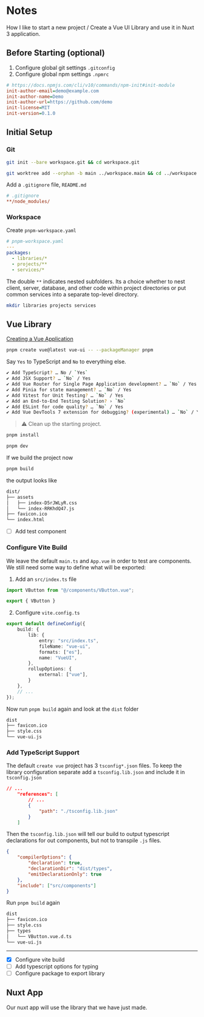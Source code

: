 # Notes

How I like to start a new project / Create a Vue UI Library and use it in Nuxt 3 application.

## Before Starting (optional)

1. Configure global git settings `.gitconfig`
1. Configure global npm settings `.npmrc`

```ini
# https://docs.npmjs.com/cli/v10/commands/npm-init#init-module
init-author-email=demo@example.com
init-author-name=Demo
init-author-url=https://github.com/demo
init-license=MIT
init-version=0.1.0
```

## Initial Setup

### Git

```bash
git init --bare workspace.git && cd workspace.git
```

```bash
git worktree add --orphan -b main ../workspace.main && cd ../workspace.main
```

Add a `.gitignore` file, `README.md`

```ini
# .gitignore
**/node_modules/
```

### Workspace

Create `pnpm-workspace.yaml`

```yaml
# pnpm-workspace.yaml
---
packages:
  - libraries/*
  - projects/**
  - services/*
```

The double `**` indicates nested subfolders. Its a choice whether to nest client, server, database, and other code within project directories or put common services into a separate top-level directory.

```bash
mkdir libraries projects services
```

## Vue Library

[Creating a Vue Application](https://vuejs.org/guide/quick-start.html#creating-a-vue-application)

```bash
pnpm create vue@latest vue-ui -- --packageManager pnpm
```

Say `Yes` to TypeScript and `No` to everything else.

```bash
✔ Add TypeScript? … No / `Yes`
✔ Add JSX Support? … `No` / Yes
✔ Add Vue Router for Single Page Application development? … `No` / Yes
✔ Add Pinia for state management? … `No` / Yes
✔ Add Vitest for Unit Testing? … `No` / Yes
✔ Add an End-to-End Testing Solution? › `No`
✔ Add ESLint for code quality? … `No` / Yes
✔ Add Vue DevTools 7 extension for debugging? (experimental) … `No` / Yes
```

> :warning: Clean up the starting project.

```bash
pnpm install
```

```bash
pnpm dev
```

If we build the project now

```bash
pnpm build
```

the output looks like

```bash
dist/
├── assets
│   ├── index-D5rJWLyR.css
│   └── index-RRKhdQ47.js
├── favicon.ico
└── index.html
```

- [ ] Add test component

### Configure Vite Build

We leave the default `main.ts` and `App.vue` in order to test are components. We still need some way to define what will be exported:

1. Add an `src/index.ts` file

```ts
import VButton from "@/components/VButton.vue";

export { VButton }
```

2. Configure `vite.config.ts`

```ts
export default defineConfig({
    build: {
        lib: {
            entry: "src/index.ts",
            fileName: "vue-ui",
            formats: ["es"],
            name: "VueUI",
        },
        rollupOptions: {
            external: ["vue"],
        }
    },
    // ...
});
```

Now run `pnpm build` again and look at the `dist` folder

```bash
dist
├── favicon.ico
├── style.css
└── vue-ui.js
```

### Add TypeScript Support

The default `create vue` project has 3 `tsconfig*.json` files. To keep the library configuration separate add a `tsconfig.lib.json` and include it in `tsconfig.json`

```json
// ...
    "references": [
        // ...
        {
            "path": "./tsconfig.lib.json"
        }
    ]
```

Then the `tsconfig.lib.json` will tell our build to output typescript declarations for out components, but not to transpile `.js` files.

```json
{
    "compilerOptions": {
        "declaration": true,
        "declarationDir": "dist/types",
        "emitDeclarationOnly": true
    },
    "include": ["src/components"]
}
```

Run `pnpm build` again

```bash
dist
├── favicon.ico
├── style.css
├── types
│   └── VButton.vue.d.ts
└── vue-ui.js
```

---

- [x] Configure vite build
- [ ] Add typescript options for typing
- [ ] Configure package to export library

## Nuxt App

Our nuxt app will use the library that we have just made.
